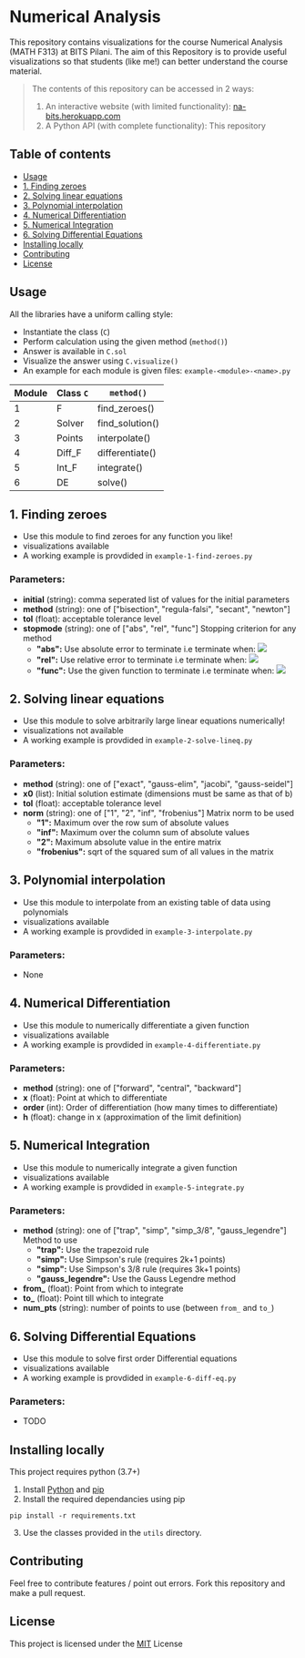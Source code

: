 
# Numerical Analysis
This repository contains visualizations for the course Numerical Analysis (MATH F313) at BITS Pilani. The aim of this Repository is to provide useful visualizations so that students (like me!) can better understand the course material.

> The contents of this repository can be accessed in 2 ways:
> 1. An interactive website (with limited functionality): [na-bits.herokuapp.com](http://na-bits.herokuapp.com/)
> 2. A Python API (with complete functionality): This repository

## Table of contents

* [Usage](#usage)
* [1. Finding zeroes](#1-finding-zeroes)
* [2. Solving linear equations](#2-solving-linear-equations)
* [3. Polynomial interpolation](#3-polynomial-interpolation)
* [4. Numerical Differentiation](#4-numerical-differentiation)
* [5. Numerical Integration](#5-numerical-integration)
* [6. Solving Differential Equations](#6-solving-differential-equations)
* [Installing locally](#installing-locally)
* [Contributing](#contributing)
* [License](#license)

## Usage

All the libraries have a uniform calling style:
* Instantiate the class (```C```)
* Perform calculation using the given method (```method()```)
* Answer is available in ```C.sol```
* Visualize the answer using ```C.visualize()```
* An example for each module is given files: ```example-<module>-<name>.py```

| Module | Class ```C```   | ```method()```   |
|--------|-----------------|------------------|
| 1      | F               | find_zeroes()     |
| 2      | Solver          | find_solution()   |
| 3      | Points          | interpolate()    |
| 4      | Diff_F           | differentiate()   |
| 5      | Int_F           | integrate()      |
| 6      | DE              | solve()          |

## 1. Finding zeroes
- Use this module to find zeroes for any function you like!
- visualizations available
- A working example is provdided in ```example-1-find-zeroes.py```

### Parameters:
- **initial** (string): comma seperated list of values for the initial parameters
- **method** (string):  one of ["bisection", "regula-falsi", "secant", "newton"]
- **tol** (float):  acceptable tolerance level
- **stopmode** (string):  one of ["abs", "rel", "func"]
	Stopping criterion for any method
	- **"abs":**  Use absolute error to terminate i.e terminate when:
	    <img src="https://render.githubusercontent.com/render/math?math=| x_{n} - x_{n-1} | < tol">
    - **"rel":** Use relative error to terminate i.e terminate when:
	    <img src="https://render.githubusercontent.com/render/math?math=| \frac{x_{n} - x_{n-1}}{x_{n-1}} | < tol">
    - **"func":** Use the given function to terminate i.e terminate when:
	    <img src="https://render.githubusercontent.com/render/math?math=| f(x_{n}) | < tol">

## 2. Solving linear equations
- Use this module to solve arbitrarily large linear equations numerically!
- visualizations not available
- A working example is provdided in ```example-2-solve-lineq.py```

### Parameters:
- **method** (string):  one of ["exact", "gauss-elim", "jacobi", "gauss-seidel"]
- **x0** (list): Initial solution estimate (dimensions must be same as that of b)
- **tol** (float):  acceptable tolerance level
- **norm** (string):  one of ["1", "2", "inf", "frobenius"]
	Matrix norm to be used
	- **"1":** Maximum over the row sum of absolute values
	- **"inf":** Maximum over the column sum of absolute values
	- **"2":** Maximum absolute value in the entire matrix
	- **"frobenius":** sqrt of the squared sum of all values in the matrix

## 3. Polynomial interpolation
- Use this module to interpolate from an existing table of data using polynomials
- visualizations available
- A working example is provdided in ```example-3-interpolate.py```

### Parameters:
- None

## 4. Numerical Differentiation
- Use this module to numerically differentiate a given function
- visualizations available
- A working example is provdided in ```example-4-differentiate.py```

### Parameters:
- **method** (string):  one of ["forward", "central", "backward"]
- **x** (float): Point at which to differentiate
- **order** (int): Order of differentiation (how many times to differentiate)
- **h** (float): change in x (approximation of the limit definition)

## 5. Numerical Integration
- Use this module to numerically integrate a given function
- visualizations available
- A working example is provdided in ```example-5-integrate.py```

### Parameters:
- **method** (string):  one of ["trap", "simp", "simp_3/8", "gauss_legendre"]
    Method to use
    - **"trap":** Use the trapezoid rule
    - **"simp":** Use Simpson's rule (requires 2k+1 points)
    - **"simp":** Use Simpson's 3/8 rule (requires 3k+1 points)
    - **"gauss_legendre":** Use the Gauss Legendre method
- **from_** (float): Point from which to integrate
- **to_** (float): Point till which to integrate
- **num_pts** (string): number of points to use (between ```from_``` and ```to_```)

## 6. Solving Differential Equations
- Use this module to solve first order Differential equations
- visualizations available
- A working example is provdided in ```example-6-diff-eq.py```

### Parameters:
- TODO

## Installing locally
This project requires python (3.7+)
1. Install [Python](https://www.python.org/) and [pip](https://pip.pypa.io/en/stable/)
2. Install the required dependancies using pip  
 ```
pip install -r requirements.txt
 ```
3.  Use the classes provided in the ```utils``` directory.

## Contributing
Feel free to contribute features / point out errors. Fork this repository and make a pull request.  

## License
This project is licensed under the [MIT](https://opensource.org/licenses/MIT) License
